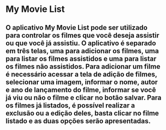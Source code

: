 # My Movie List

## O aplicativo My Movie List pode ser utilizado para controlar os filmes que você deseja assistir ou que você já assistiu. O aplicativo é separado em três telas, uma para adicionar os filmes, uma para listar os filmes assistidos e uma para listar os filmes não assistidos. Para adicionar um filme é necessário acessar a tela de adição de filmes, selecionar uma imagem, informar o nome, autor e ano de lançamento do filme, informar se você já viu ou não o filme e clicar no botão salvar. Para os filmes já listados, é possível realizar a exclusão ou a edição deles, basta clicar no filme listado e as duas opções serão apresentadas. 